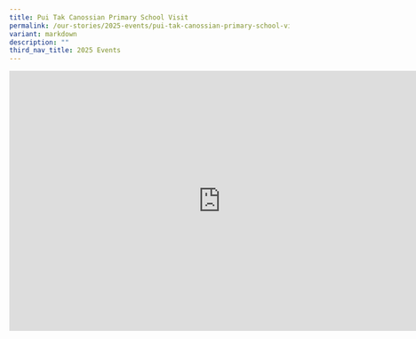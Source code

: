 ```yaml
---
title: Pui Tak Canossian Primary School Visit
permalink: /our-stories/2025-events/pui-tak-canossian-primary-school-visit/
variant: markdown
description: ""
third_nav_title: 2025 Events
---
```

<iframe allowfullscreen="true" height="469" width="760" frameborder="0" src="https://docs.google.com/presentation/d/e/2PACX-1vThCv8XD6SMw0cB0oNL0KBaJpqFPdRZSJyvCTuQ5inniNVI1jpsgN4S0GdOcEuXAPD2a4-V4vWkmXl_/embed?start=true&amp;loop=true&amp;delayms=3000"></iframe>